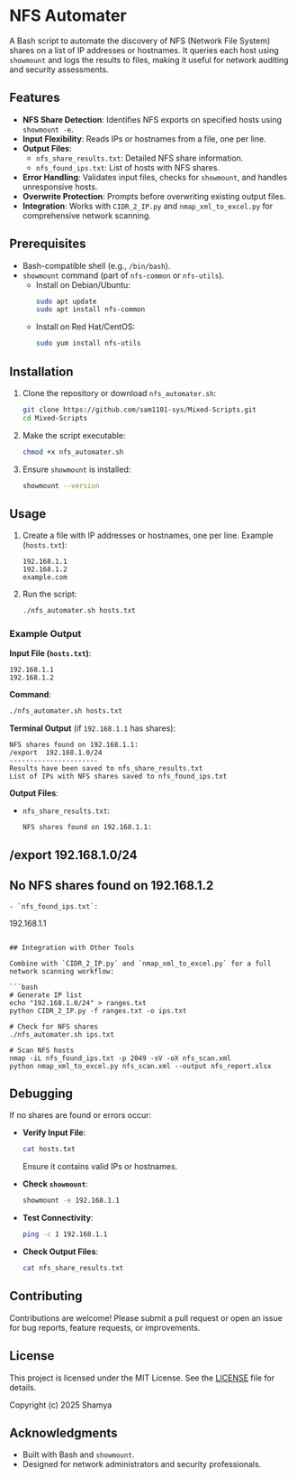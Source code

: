 # NFS Automater

A Bash script to automate the discovery of NFS (Network File System) shares on a list of IP addresses or hostnames. It queries each host using `showmount` and logs the results to files, making it useful for network auditing and security assessments.

## Features

- **NFS Share Detection**: Identifies NFS exports on specified hosts using `showmount -e`.
- **Input Flexibility**: Reads IPs or hostnames from a file, one per line.
- **Output Files**:
  - `nfs_share_results.txt`: Detailed NFS share information.
  - `nfs_found_ips.txt`: List of hosts with NFS shares.
- **Error Handling**: Validates input files, checks for `showmount`, and handles unresponsive hosts.
- **Overwrite Protection**: Prompts before overwriting existing output files.
- **Integration**: Works with `CIDR_2_IP.py` and `nmap_xml_to_excel.py` for comprehensive network scanning.

## Prerequisites

- Bash-compatible shell (e.g., `/bin/bash`).
- `showmount` command (part of `nfs-common` or `nfs-utils`).
  - Install on Debian/Ubuntu:
    ```bash
    sudo apt update
    sudo apt install nfs-common
    ```
  - Install on Red Hat/CentOS:
    ```bash
    sudo yum install nfs-utils
    ```

## Installation

1. Clone the repository or download `nfs_automater.sh`:

   ```bash
   git clone https://github.com/sam1101-sys/Mixed-Scripts.git
   cd Mixed-Scripts
   ```

2. Make the script executable:

   ```bash
   chmod +x nfs_automater.sh
   ```

3. Ensure `showmount` is installed:

   ```bash
   showmount --version
   ```

## Usage

1. Create a file with IP addresses or hostnames, one per line. Example (`hosts.txt`):

   ```
   192.168.1.1
   192.168.1.2
   example.com
   ```

2. Run the script:

   ```bash
   ./nfs_automater.sh hosts.txt
   ```

### Example Output

**Input File (`hosts.txt`)**:
```
192.168.1.1
192.168.1.2
```

**Command**:
```bash
./nfs_automater.sh hosts.txt
```

**Terminal Output** (if `192.168.1.1` has shares):
```
NFS shares found on 192.168.1.1:
/export  192.168.1.0/24
----------------------
Results have been saved to nfs_share_results.txt
List of IPs with NFS shares saved to nfs_found_ips.txt
```

**Output Files**:
- `nfs_share_results.txt`:
  ```
  NFS shares found on 192.168.1.1:
/export  192.168.1.0/24
----------------------
No NFS shares found on 192.168.1.2
----------------------
  ```
- `nfs_found_ips.txt`:
  ```
  192.168.1.1
  ```

## Integration with Other Tools

Combine with `CIDR_2_IP.py` and `nmap_xml_to_excel.py` for a full network scanning workflow:

```bash
# Generate IP list
echo "192.168.1.0/24" > ranges.txt
python CIDR_2_IP.py -f ranges.txt -o ips.txt

# Check for NFS shares
./nfs_automater.sh ips.txt

# Scan NFS hosts
nmap -iL nfs_found_ips.txt -p 2049 -sV -oX nfs_scan.xml
python nmap_xml_to_excel.py nfs_scan.xml --output nfs_report.xlsx
```

## Debugging

If no shares are found or errors occur:

- **Verify Input File**:
  ```bash
  cat hosts.txt
  ```
  Ensure it contains valid IPs or hostnames.

- **Check `showmount`**:
  ```bash
  showmount -e 192.168.1.1
  ```

- **Test Connectivity**:
  ```bash
  ping -c 1 192.168.1.1
  ```

- **Check Output Files**:
  ```bash
  cat nfs_share_results.txt
  ```

## Contributing

Contributions are welcome! Please submit a pull request or open an issue for bug reports, feature requests, or improvements.

## License

This project is licensed under the MIT License. See the [LICENSE](LICENSE) file for details.

Copyright (c) 2025 Shamya

## Acknowledgments

- Built with Bash and `showmount`.
- Designed for network administrators and security professionals.
